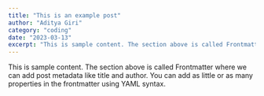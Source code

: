 ```yaml
---
title: "This is an example post"
author: "Aditya Giri"
category: "coding"
date: "2023-03-13"
excerpt: "This is sample content. The section above is called Frontmatter where we can add post metadata like title and author. You can add as little or as many properties in the frontmatter using YAML syntax."
---
```


This is sample content. The section above is called Frontmatter where we can add post metadata like title and author. You can add as little or as many properties in the frontmatter using YAML syntax.
